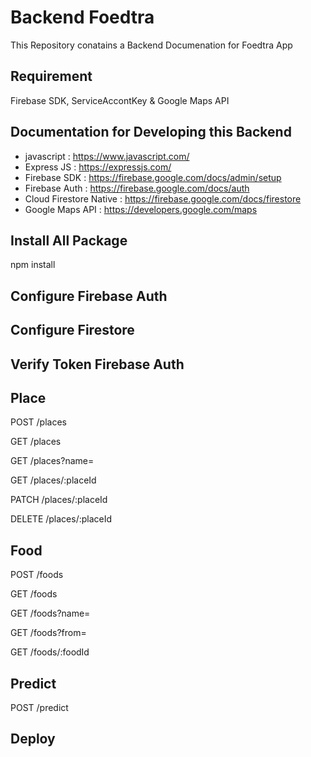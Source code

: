 # Backend Foedtra

This Repository conatains a Backend Documenation for Foedtra App

## Requirement

Firebase SDK, ServiceAccontKey & Google Maps API 

## Documentation for Developing this Backend
- javascript : https://www.javascript.com/
- Express JS : https://expressjs.com/
- Firebase SDK : https://firebase.google.com/docs/admin/setup
- Firebase Auth : https://firebase.google.com/docs/auth
- Cloud Firestore Native : https://firebase.google.com/docs/firestore
- Google Maps API : https://developers.google.com/maps

## Install All Package 

npm install

## Configure Firebase Auth



## Configure Firestore


## Verify Token Firebase Auth


## Place

POST /places 

GET /places

GET /places?name=

GET /places/:placeId

PATCH /places/:placeId

DELETE /places/:placeId

## Food
POST /foods

GET /foods

GET /foods?name=

GET /foods?from=

GET /foods/:foodId

## Predict

POST /predict

## Deploy






